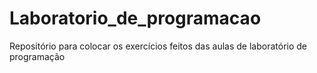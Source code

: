 # Laboratorio_de_programacao
 Repositório para colocar os exercícios feitos das aulas de laboratório de programação
